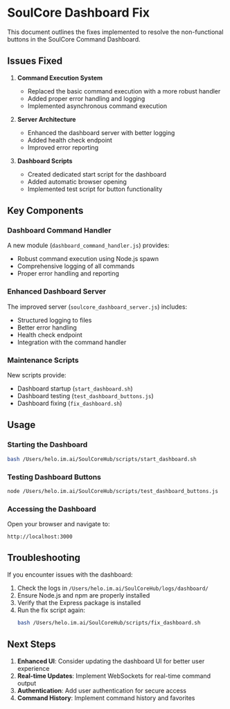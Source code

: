 # SoulCore Dashboard Fix

This document outlines the fixes implemented to resolve the non-functional buttons in the SoulCore Command Dashboard.

## Issues Fixed

1. **Command Execution System**
   - Replaced the basic command execution with a more robust handler
   - Added proper error handling and logging
   - Implemented asynchronous command execution

2. **Server Architecture**
   - Enhanced the dashboard server with better logging
   - Added health check endpoint
   - Improved error reporting

3. **Dashboard Scripts**
   - Created dedicated start script for the dashboard
   - Added automatic browser opening
   - Implemented test script for button functionality

## Key Components

### Dashboard Command Handler
A new module (`dashboard_command_handler.js`) provides:
- Robust command execution using Node.js spawn
- Comprehensive logging of all commands
- Proper error handling and reporting

### Enhanced Dashboard Server
The improved server (`soulcore_dashboard_server.js`) includes:
- Structured logging to files
- Better error handling
- Health check endpoint
- Integration with the command handler

### Maintenance Scripts
New scripts provide:
- Dashboard startup (`start_dashboard.sh`)
- Dashboard testing (`test_dashboard_buttons.js`)
- Dashboard fixing (`fix_dashboard.sh`)

## Usage

### Starting the Dashboard
```bash
bash /Users/helo.im.ai/SoulCoreHub/scripts/start_dashboard.sh
```

### Testing Dashboard Buttons
```bash
node /Users/helo.im.ai/SoulCoreHub/scripts/test_dashboard_buttons.js
```

### Accessing the Dashboard
Open your browser and navigate to:
```
http://localhost:3000
```

## Troubleshooting

If you encounter issues with the dashboard:

1. Check the logs in `/Users/helo.im.ai/SoulCoreHub/logs/dashboard/`
2. Ensure Node.js and npm are properly installed
3. Verify that the Express package is installed
4. Run the fix script again:
   ```bash
   bash /Users/helo.im.ai/SoulCoreHub/scripts/fix_dashboard.sh
   ```

## Next Steps

1. **Enhanced UI**: Consider updating the dashboard UI for better user experience
2. **Real-time Updates**: Implement WebSockets for real-time command output
3. **Authentication**: Add user authentication for secure access
4. **Command History**: Implement command history and favorites
